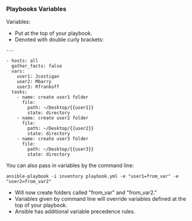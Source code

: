 ### Playbooks Variables

Variables:
* Put at the top of your playbook.
* Denoted with double curly brackets:
```
---

- hosts: all
  gather_facts: false
  vars:
    user1: Jcostigan
    user2: Mbarry
    user3: Rfrankoff
  tasks:
    - name: create user1 folder
      file:
        path: ~/Desktop/{{user1}}
        state: directory
    - name: create user2 folder
      file:
        path: ~/Desktop/{{user2}}
        state: directory
    - name: create user3 folder
      file:
        path: ~/Desktop/{{user3}}
        state: directory
```

You can also pass in variables by the command line:
```
ansible-playbook -i inventory playbook.yml -e "user1=from_var" -e "user2=from_var2"
```
* Will now create folders called "from_var" and "from_var2."
* Variables given by command line will override variables defined at the top of your playbook.
* Ansible has additional variable precedence rules.

